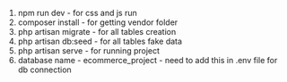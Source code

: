 1) npm run dev - for css and js run
2) composer install - for getting vendor folder
3) php artisan migrate - for all tables creation
4) php artisan db:seed - for all tables fake data
5) php artisan serve - for running project
6) database name - ecommerce_project - need to add this in .env file for db connection